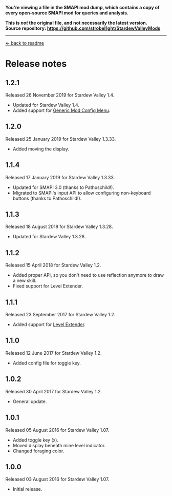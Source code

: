 **You're viewing a file in the SMAPI mod dump, which contains a copy of every open-source SMAPI mod
for queries and analysis.**

**This is _not_ the original file, and not necessarily the latest version.**  
**Source repository: https://github.com/strobel1ght/StardewValleyMods**

----

﻿[← back to readme](README.md)

# Release notes
## 1.2.1
Released 26 November 2019 for Stardew Valley 1.4.

* Updated for Stardew Valley 1.4.
* Added support for [Generic Mod Config Menu](https://www.nexusmods.com/stardewvalley/mods/5098).

## 1.2.0
Released 25 January 2019 for Stardew Valley 1.3.33.

* Added moving the display.

## 1.1.4
Released 17 January 2019 for Stardew Valley 1.3.33.

* Updated for SMAPI 3.0 (thanks to Pathoschild!).
* Migrated to SMAPI's input API to allow configuring non-keyboard buttons (thanks to Pathoschild!).

## 1.1.3
Released 18 August 2018 for Stardew Valley 1.3.28.

* Updated for Stardew Valley 1.3.28.

## 1.1.2
Released 15 April 2018 for Stardew Valley 1.2.

* Added proper API, so you don't need to use reflection anymore to draw a new skill.
* Fixed support for Level Extender.

## 1.1.1
Released 23 September 2017 for Stardew Valley 1.2.

* Added support for [Level Extender](https://www.nexusmods.com/stardewvalley/mods/1471).

## 1.1.0
Released 12 June 2017 for Stardew Valley 1.2.

* Added config file for toggle key.

## 1.0.2
Released 30 April 2017 for Stardew Valley 1.2.

* General update.

## 1.0.1
Released 05 August 2016 for Stardew Valley 1.07.

* Added toggle key (`X`).
* Moved display beneath mine level indicator.
* Changed foraging color. 

## 1.0.0
Released 03 August 2016 for Stardew Valley 1.07.

* Initial release.
